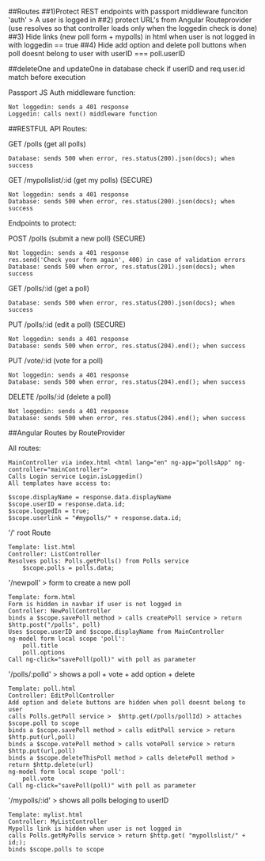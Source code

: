 
##Routes
##1)Protect REST endpoints with passport middleware funciton 'auth' > A user is logged in
##2) protect URL's from Angular Routeprovider (use resolves so that controller loads only when the loggedin check is done)
##3) Hide links (new poll form + mypolls) in html when user is not logged in with loggedin == true
##4) Hide add option and delete poll buttons when poll doesnt belong to user with userID === poll.userID

##deleteOne and updateOne in database check if userID and req.user.id match before execution

Passport JS Auth middleware function: 

    Not loggedin: sends a 401 response
    Loggedin: calls next() middleware function

##RESTFUL API Routes:

GET /polls (get all polls)

    Database: sends 500 when error, res.status(200).json(docs); when success

GET /mypollslist/:id (get my polls) (SECURE)

    Not loggedin: sends a 401 response
    Database: sends 500 when error, res.status(200).json(docs); when success

Endpoints to protect:

POST /polls (submit a new poll) (SECURE)

    Not loggedin: sends a 401 response
    res.send('Check your form again', 400) in case of validation errors
    Database: sends 500 when error, res.status(201).json(docs); when success 

GET /polls/:id (get a poll)

    Database: sends 500 when error, res.status(200).json(docs); when success 

PUT /polls/:id (edit a poll) (SECURE)

    Not loggedin: sends a 401 response
    Database: sends 500 when error, res.status(204).end(); when success 
    
PUT /vote/:id (vote for a poll) 

    Not loggedin: sends a 401 response
    Database: sends 500 when error, res.status(204).end(); when success 

DELETE /polls/:id (delete a poll)

    Not loggedin: sends a 401 response
    Database: sends 500 when error, res.status(204).end(); when success 

##Angular Routes by RouteProvider

All routes:

    MainController via index.html <html lang="en" ng-app="pollsApp" ng-controller="mainController">
    Calls Login service Login.isLoggedin()
    All templates have access to:

    $scope.displayName = response.data.displayName
    $scope.userID = response.data.id;
    $scope.loggedIn = true;
    $scope.userlink = "#mypolls/" + response.data.id;

'/' root Route

    Template: list.html
    Controller: ListController
    Resolves polls: Polls.getPolls() from Polls service
        $scope.polls = polls.data;

'/newpoll' > form to create a new poll

    Template: form.html
    Form is hidden in navbar if user is not logged in
    Controller: NewPollController
    binds a $scope.savePoll method > calls createPoll service > return $http.post("/polls", poll)
    Uses $scope.userID and $scope.displayName from MainController
    ng-model form local scope 'poll':
        poll.title
        poll.options
    Call ng-click="savePoll(poll)" with poll as parameter

'/polls/:polId' > shows a poll + vote + add option + delete

    Template: poll.html
    Controller: EditPollController
    Add option and delete buttons are hidden when poll doesnt belong to user
    calls Polls.getPoll service >  $http.get(/polls/pollId) > attaches $scope.poll to scope
    binds a $scope.savePoll method > calls editPoll service > return $http.put(url,poll)
    binds a $scope.votePoll method > calls votePoll service > return $http.put(url,poll)
    binds a $scope.deleteThisPoll method > calls deletePoll method > return $http.delete(url)
    ng-model form local scope 'poll':
        poll.vote
    Call ng-click="savePoll(poll)" with poll as parameter

'/mypolls/:id' > shows all polls beloging to userID

    Template: mylist.html
    Controller: MyListController
    Mypolls link is hidden when user is not logged in
    calls Polls.getMyPolls service > return $http.get( "mypollslist/" + id;);
    binds $scope.polls to scope
